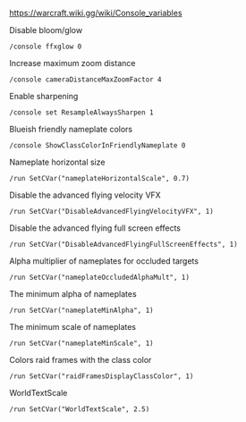 https://warcraft.wiki.gg/wiki/Console_variables

Disable bloom/glow
```
/console ffxglow 0
```

Increase maximum zoom distance
```
/console cameraDistanceMaxZoomFactor 4
```

Enable sharpening 
```
/console set ResampleAlwaysSharpen 1
```

Blueish friendly nameplate colors
```
/console ShowClassColorInFriendlyNameplate 0
```

Nameplate horizontal size
```
/run SetCVar("nameplateHorizontalScale", 0.7)
```

Disable the advanced flying velocity VFX
```
/run SetCVar("DisableAdvancedFlyingVelocityVFX", 1)
```

Disable the advanced flying full screen effects
```
/run SetCVar("DisableAdvancedFlyingFullScreenEffects", 1)
```

Alpha multiplier of nameplates for occluded targets
```
/run SetCVar("nameplateOccludedAlphaMult", 1)
```

The minimum alpha of nameplates
```
/run SetCVar("nameplateMinAlpha", 1)
```

The minimum scale of nameplates
```
/run SetCVar("nameplateMinScale", 1)
```

Colors raid frames with the class color
```
/run SetCVar("raidFramesDisplayClassColor", 1)
```

WorldTextScale
```
/run SetCVar("WorldTextScale", 2.5)
```
